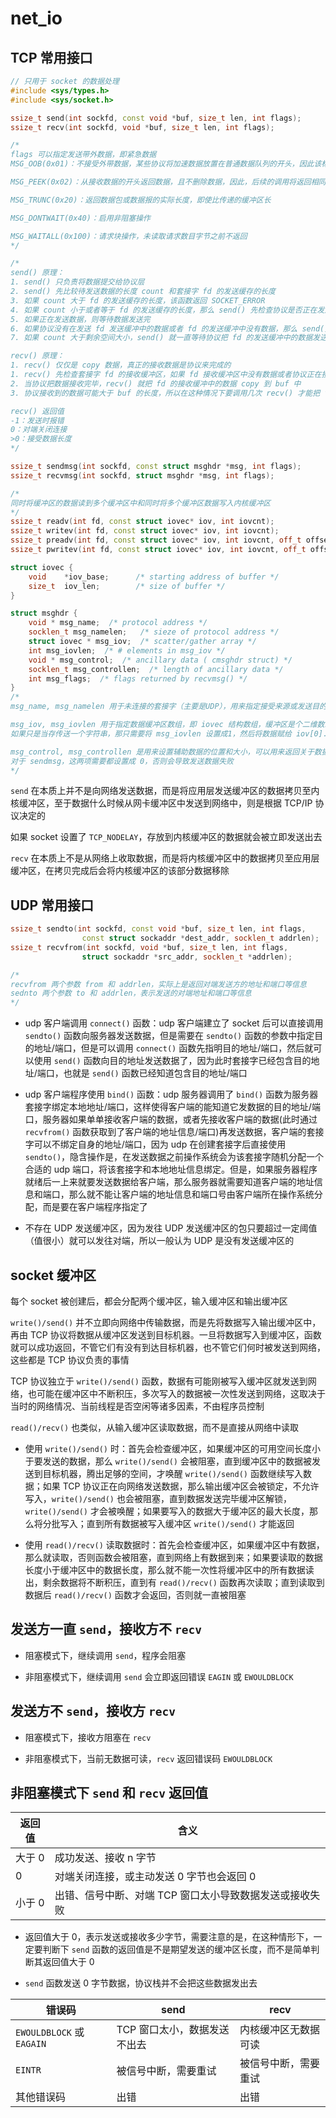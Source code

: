 # net_io

## TCP 常用接口

```cpp
// 只用于 socket 的数据处理
#include <sys/types.h>
#include <sys/socket.h>

ssize_t send(int sockfd, const void *buf, size_t len, int flags);
ssize_t recv(int sockfd, void *buf, size_t len, int flags);

/*
flags 可以指定发送带外数据，即紧急数据
MSG_OOB(0x01)：不接受外带数据，某些协议将加速数据放置在普通数据队列的开头，因此该标志不能用于此类协议

MSG_PEEK(0x02)：从接收数据的开头返回数据，且不删除数据，因此，后续的调用将返回相同的数据

MSG_TRUNC(0x20)：返回数据包或数据报的实际长度，即使比传递的缓冲区长

MSG_DONTWAIT(0x40)：启用非阻塞操作

MSG_WAITALL(0x100)：请求块操作，未读取请求数目字节之前不返回
*/

/*
send() 原理：
1. send() 只负责将数据提交给协议层
2. send() 先比较待发送数据的长度 count 和套接字 fd 的发送缓存的长度
3. 如果 count 大于 fd 的发送缓存的长度，该函数返回 SOCKET_ERROR
4. 如果 count 小于或者等于 fd 的发送缓存的长度，那么 send() 先检查协议是否正在发送发送缓存中的数据
5. 如果正在发送数据，则等待数据发送完
6. 如果协议没有在发送 fd 发送缓冲中的数据或者 fd 的发送缓冲中没有数据，那么 send() 就比较 fd 的发送缓冲区的剩余空间和 count
7. 如果 count 大于剩余空间大小，send() 就一直等待协议把 fd 的发送缓冲中的数据发送完，如果 count 小于剩余空间大小，send() 就仅仅把 buf 中的数据 copy 到剩余空间里

recv() 原理：
1. recv() 仅仅是 copy 数据，真正的接收数据是协议来完成的
1. recv() 先检查套接字 fd 的接收缓冲区，如果 fd 接收缓冲区中没有数据或者协议正在接收数据，那么 recv() 就一直等待，直到协议把数据接收完毕
2. 当协议把数据接收完毕，recv() 就把 fd 的接收缓冲中的数据 copy 到 buf 中
3. 协议接收到的数据可能大于 buf 的长度，所以在这种情况下要调用几次 recv() 才能把 fd 的接收缓冲中的数据 copy 完

recv() 返回值
-1：发送时报错
0：对端关闭连接
>0：接受数据长度
*/

ssize_t sendmsg(int sockfd, const struct msghdr *msg, int flags);
ssize_t recvmsg(int sockfd, struct msghdr *msg, int flags);

/*
同时将缓冲区的数据读到多个缓冲区中和同时将多个缓冲区数据写入内核缓冲区
*/
ssize_t readv(int fd, const struct iovec* iov, int iovcnt);
ssize_t writev(int fd, const struct iovec* iov, int iovcnt);
ssize_t preadv(int fd, const struct iovec* iov, int iovcnt, off_t offset);
ssize_t pwritev(int fd, const struct iovec* iov, int iovcnt, off_t offset);

struct iovec {
    void    *iov_base;      /* starting address of buffer */
    size_t  iov_len;        /* size of buffer */
}

struct msghdr {
    void * msg_name;  /* protocol address */
    socklen_t msg_namelen;   /* sieze of protocol address */
    struct iovec * msg_iov;  /* scatter/gather array */
    int msg_iovlen;  /* # elements in msg_iov */
    void * msg_control;  /* ancillary data ( cmsghdr struct) */
    socklen_t msg_controllen;  /* length of ancillary data */
    int msg_flags;  /* flags returned by recvmsg() */
}
/*
msg_name, msg_namelen 用于未连接的套接字（主要是UDP），用来指定接受来源或发送目的地址，对于已连接的套接字课直接设置为 NULL 和 0

msg_iov, msg_iovlen 用于指定数据缓冲区数组，即 iovec 结构数组，缓冲区是个二维数组，每一维长度不是固定的，需要提前设置好这两项并且分配好内存
如果只是当存传送一个字符串，那只需要将 msg_iovlen 设置成1，然后将数据赋给 iov[0].iov_base 就行了

msg_control, msg_controllen 是用来设置辅助数据的位置和大小，可以用来返回关于数据报文的其他指定信息，不过需要通过 setsockopt 函数指定要返回的辅助信息
对于 sendmsg，这两项需要都设置成 0，否则会导致发送数据失败
*/
```

`send` 在本质上并不是向网络发送数据，而是将应用层发送缓冲区的数据拷贝至内核缓冲区，至于数据什么时候从网卡缓冲区中发送到网络中，则是根据 TCP/IP 协议决定的

如果 socket 设置了 `TCP_NODELAY`，存放到内核缓冲区的数据就会被立即发送出去

`recv` 在本质上不是从网络上收取数据，而是将内核缓冲区中的数据拷贝至应用层缓冲区，在拷贝完成后会将内核缓冲区的该部分数据移除

## UDP 常用接口

```cpp
ssize_t sendto(int sockfd, const void *buf, size_t len, int flags,
                const struct sockaddr *dest_addr, socklen_t addrlen);
ssize_t recvfrom(int sockfd, void *buf, size_t len, int flags,
                struct sockaddr *src_addr, socklen_t *addrlen);

/*
recvfrom 两个参数 from 和 addrlen，实际上是返回对端发送方的地址和端口等信息
sednto 两个参数 to 和 addrlen，表示发送的对端地址和端口等信息
*/
```

- udp 客户端调用 `connect()` 函数：udp 客户端建立了 socket 后可以直接调用 `sendto()` 函数向服务器发送数据，但是需要在 `sendto()` 函数的参数中指定目的地址/端口，但是可以调用 `connect()` 函数先指明目的地址/端口，然后就可以使用 `send()` 函数向目的地址发送数据了，因为此时套接字已经包含目的地址/端口，也就是 `send()` 函数已经知道包含目的地址/端口

- udp 客户端程序使用 `bind()` 函数：udp 服务器调用了 `bind()` 函数为服务器套接字绑定本地地址/端口，这样使得客户端的能知道它发数据的目的地址/端口，服务器如果单单接收客户端的数据，或者先接收客户端的数据(此时通过 `recvfrom()` 函数获取到了客户端的地址信息/端口)再发送数据，客户端的套接字可以不绑定自身的地址/端口，因为 udp 在创建套接字后直接使用 `sendto()`，隐含操作是，在发送数据之前操作系统会为该套接字随机分配一个合适的 udp 端口，将该套接字和本地地址信息绑定。但是，如果服务器程序就绪后一上来就要发送数据给客户端，那么服务器就需要知道客户端的地址信息和端口，那么就不能让客户端的地址信息和端口号由客户端所在操作系统分配，而是要在客户端程序指定了

- 不存在 UDP 发送缓冲区，因为发往 UDP 发送缓冲区的包只要超过一定阈值（值很小）就可以发往对端，所以一般认为 UDP 是没有发送缓冲区的

## socket 缓冲区

每个 socket 被创建后，都会分配两个缓冲区，输入缓冲区和输出缓冲区

`write()/send()` 并不立即向网络中传输数据，而是先将数据写入输出缓冲区中，再由 TCP 协议将数据从缓冲区发送到目标机器。一旦将数据写入到缓冲区，函数就可以成功返回，不管它们有没有到达目标机器，也不管它们何时被发送到网络，这些都是 TCP 协议负责的事情

TCP 协议独立于 `write()/send()` 函数，数据有可能刚被写入缓冲区就发送到网络，也可能在缓冲区中不断积压，多次写入的数据被一次性发送到网络，这取决于当时的网络情况、当前线程是否空闲等诸多因素，不由程序员控制

`read()/recv()` 也类似，从输入缓冲区读取数据，而不是直接从网络中读取

- 使用 `write()/send()` 时：首先会检查缓冲区，如果缓冲区的可用空间长度小于要发送的数据，那么 `write()/send()` 会被阻塞，直到缓冲区中的数据被发送到目标机器，腾出足够的空间，才唤醒 `write()/send()` 函数继续写入数据；如果 TCP 协议正在向网络发送数据，那么输出缓冲区会被锁定，不允许写入，`write()/send()` 也会被阻塞，直到数据发送完毕缓冲区解锁，`write()/send()` 才会被唤醒；如果要写入的数据大于缓冲区的最大长度，那么将分批写入；直到所有数据被写入缓冲区 `write()/send()` 才能返回

- 使用 `read()/recv()` 读取数据时：首先会检查缓冲区，如果缓冲区中有数据，那么就读取，否则函数会被阻塞，直到网络上有数据到来；如果要读取的数据长度小于缓冲区中的数据长度，那么就不能一次性将缓冲区中的所有数据读出，剩余数据将不断积压，直到有 `read()/recv()` 函数再次读取；直到读取到数据后 `read()/recv()` 函数才会返回，否则就一直被阻塞

## 发送方一直 `send`，接收方不 `recv`

- 阻塞模式下，继续调用 `send`，程序会阻塞

- 非阻塞模式下，继续调用 `send` 会立即返回错误 `EAGIN` 或 `EWOULDBLOCK`

## 发送方不 `send`，接收方 `recv`

- 阻塞模式下，接收方阻塞在 `recv`

- 非阻塞模式下，当前无数据可读，`recv` 返回错误码 `EWOULDBLOCK`

## 非阻塞模式下 `send` 和 `recv` 返回值

返回值|含义
|-|-|
大于 0|成功发送、接收 n 字节
0|对端关闭连接，或主动发送 0 字节也会返回 0
小于 0|出错、信号中断、对端 TCP 窗口太小导致数据发送或接收失败

- 返回值大于 0，表示发送或接收多少字节，需要注意的是，在这种情形下，一定要判断下 `send` 函数的返回值是不是期望发送的缓冲区长度，而不是简单判断其返回值大于 0

- `send` 函数发送 0 字节数据，协议栈并不会把这些数据发出去

错误码|send|recv
-|-|-|
`EWOULDBLOCK` 或 `EAGAIN`|TCP 窗口太小，数据发送不出去|内核缓冲区无数据可读
`EINTR`|被信号中断，需要重试|被信号中断，需要重试
其他错误码|出错|出错